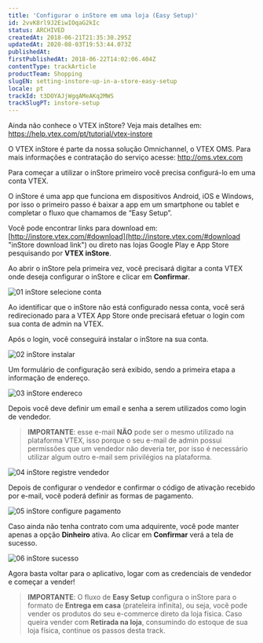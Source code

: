 ```yaml
---
title: 'Configurar o inStore em uma loja (Easy Setup)'
id: 2vvK8rl9J2EiwIOqaG2kIc
status: ARCHIVED
createdAt: 2018-06-21T21:35:30.295Z
updatedAt: 2020-08-03T19:53:44.073Z
publishedAt: 
firstPublishedAt: 2018-06-22T14:02:06.404Z
contentType: trackArticle
productTeam: Shopping
slugEN: setting-instore-up-in-a-store-easy-setup
locale: pt
trackId: t3DOYAJjWgqAMeAKq2MWS
trackSlugPT: instore-setup
---
```


Ainda não conhece o VTEX inStore? Veja mais detalhes em: https://help.vtex.com/pt/tutorial/vtex-instore

O VTEX inStore é parte da nossa solução Omnichannel, o VTEX OMS. Para mais informações e contratação do serviço acesse: http://oms.vtex.com

Para começar a utilizar o inStore primeiro você precisa configurá-lo em uma conta VTEX.

O inStore é uma app que funciona em dispositivos Android, iOS e Windows, por isso o primeiro passo é baixar a app em um smartphone ou tablet e completar o fluxo que chamamos de “Easy Setup”.

Você pode encontrar links para download em: [http://instore.vtex.com/#download](http://instore.vtex.com/#download "inStore download link") ou direto nas lojas Google Play e App Store pesquisando por __VTEX inStore__.

Ao abrir o inStore pela primeira vez, você precisará digitar a conta VTEX onde deseja configurar o inStore e clicar em __Confirmar__.

![01 inStore selecione conta](//images.ctfassets.net/alneenqid6w5/4XB9P7AD4ICSyWqCo0MmKA/b654a9607224ee02376f65485edbbf45/01_inStore_selecione_conta.png)

Ao identificar que o inStore não está configurado nessa conta, você será redirecionado para a VTEX App Store onde precisará efetuar o login com sua conta de admin na VTEX.

Após o login, você conseguirá instalar o inStore na sua conta.

![02 inStore instalar](//images.ctfassets.net/alneenqid6w5/2Fb8nICP8IEk62mO8yOSKg/e7ae4a24ba325b34b90e0abd92b51e03/02_inStore_instalar.png)

Um formulário de configuração será exibido, sendo a primeira etapa a informação de endereço.

![03 inStore endereco](//images.ctfassets.net/alneenqid6w5/ZdkjzNMxs2iOsCCSWECQm/8c696c8f7c96894b75c68ea89acf0a3e/03_inStore_endereco.png)

Depois você deve definir um email e senha a serem utilizados como login de vendedor.

> __IMPORTANTE__: esse e-mail __NÃO__ pode ser o mesmo utilizado na plataforma VTEX, isso porque o seu e-mail de admin possui permissões que um vendedor não deveria ter, por isso é necessário utilizar algum outro e-mail sem privilégios na plataforma.

![04 inStore registre vendedor](//images.ctfassets.net/alneenqid6w5/1sWVQqJBU8aKQCcS2U8I4S/9bb4e876b020c39598d7b3ebab3cd2a1/04_inStore_registre_vendedor.png)

Depois de configurar o vendedor e confirmar o código de ativação recebido por e-mail, você poderá definir as formas de pagamento.

![05 inStore configure pagamento](//images.ctfassets.net/alneenqid6w5/3xd7WlTuRiKWSgaMMimCaQ/6d10e2dca27e2d2370c12f6b9926a119/05_inStore_configure_pagamento.png)

Caso ainda não tenha contrato com uma adquirente, você pode manter apenas a opção __Dinheiro__ ativa. Ao clicar em __Confirmar__ verá a tela de sucesso.

![06 inStore sucesso](//images.ctfassets.net/alneenqid6w5/7JnAUV1oIwie4c84g8wC6C/df253c5a2d85701945f8b036b7bc09e1/06_inStore_sucesso.png)

Agora basta voltar para o aplicativo, logar com as credenciais de vendedor e começar a vender!

> __IMPORTANTE__: O fluxo de __Easy Setup__ configura o inStore para o formato de __Entrega em casa__ (prateleira infinita), ou seja, você pode vender os produtos do seu e-commerce direto da loja física.
> Caso queira vender com __Retirada na loja__, consumindo do estoque de sua loja física, continue os passos desta track.
